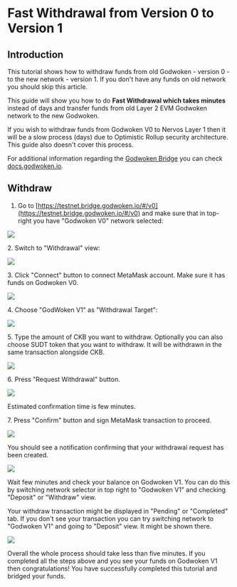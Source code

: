 # Fast Withdrawal from Version 0 to Version 1

## Introduction

This tutorial shows how to withdraw funds from old Godwoken - version 0 - to the new network - version 1. If you don't have any funds on old network you should skip this article.

This guide will show you how to do **Fast Withdrawal which takes minutes** instead of days and transfer funds from old Layer 2 EVM Godwoken network to the new Godwoken.

If you wish to withdraw funds from Godwoken V0 to Nervos Layer 1 then it will be a slow process (days) due to Optimistic Rollup security architecture. This guide also doesn't cover this process.

For additional information regarding the [Godwoken Bridge](https://testnet.bridge.godwoken.io) you can check [docs.godwoken.io](https://docs.godwoken.io/godwokenbridge).

## Withdraw

1. Go to [https://testnet.bridge.godwoken.io/#/v0](https://testnet.bridge.godwoken.io/#/v0) and make sure that in top-right you have "Godwoken V0" network selected:

![](<../.gitbook/assets/image (9).png>)

2\. Switch to "Withdrawal" view:

![](<../.gitbook/assets/image (10).png>)

3\. Click "Connect" button to connect MetaMask account. Make sure it has funds on Godwoken V0.

![](<../.gitbook/assets/image (4).png>)

4\. Choose "GodWoken V1" as "Withdrawal Target":

![](<../.gitbook/assets/image (6).png>)

5\. Type the amount of CKB you want to withdraw. Optionally you can also choose SUDT token that you want to withdraw. It will be withdrawn in the same transaction alongside CKB.

![](<../.gitbook/assets/image (2).png>)

6\. Press "Request Withdrawal" button.

![](<../.gitbook/assets/image (12).png>)

Estimated confirmation time is few minutes.

7\. Press "Confirm" button and sign MetaMask transaction to proceed.

![](../.gitbook/assets/image.png)

You should see a notification confirming that your withdrawal request has been created.

![](<../.gitbook/assets/image (1).png>)

Wait few minutes and check your balance on Godwoken V1. You can do this by switching network selector in top right to "Godwoken V1" and checking "Deposit" or "Withdraw" view.

Your withdraw transaction might be displayed in "Pending" or "Completed" tab. If you don't see your transaction you can try switching network to "Godwoken V1" and going to "Deposit" view. It might be shown there.

![](<../.gitbook/assets/image (3).png>)

Overall the whole process should take less than five minutes. If you completed all the steps above and you see your funds on Godwoken V1 then congratulations! You have successfully completed this tutorial and bridged your funds.
